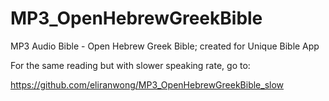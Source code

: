 # MP3_OpenHebrewGreekBible
MP3 Audio Bible - Open Hebrew Greek Bible; created for Unique Bible App

For the same reading but with slower speaking rate, go to:

https://github.com/eliranwong/MP3_OpenHebrewGreekBible_slow
